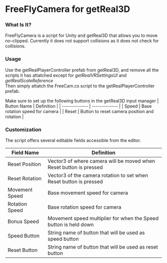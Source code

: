 # FreeFlyCamera for getReal3D

### What Is It?

FreeFlyCamera is a script for Unity and getReal3D that allows you to move no-clipped. Currently it does not support collisions as it does not check for collisions.


### Usage

Use the getRealPlayerController prefab from getReal3D, and remove all the scripts it has attatched except for *getRealVRSettingsUI* and *getRealScaleReference*  
Then simply attatch the FreeCam.cs script to the getRealPlayerController prefab.  
  
Make sure to set up the following buttons in the getReal3D input manager
| Button Name  | Definition |
| ------------- | ------------- |
| Speed  | Base rotation speed for camera  |
| Reset  | Button to reset camera position and rotation  |

   
### Customization
  
The script offers several editable fields accessible from the editor.

| Field Name  | Definition |
| ------------- | ------------- |
| Reset Position  | Vector3 of where camera will be moved when Reset button is pressed  |
| Reset Rotation  | Vector3 of the camera rotation to set when Reset button is pressed  |
| Movement Speed  | Base movement speed for camera  |
| Rotation Speed  | Base rotation speed for camera  |
| Bonus Speed  | Movement speed multiplier for when the Speed button is held down  |
| Speed Button  | String name of button that will be used as speed button  |
| Reset Button  | String name of button that will be used as reset button  |
